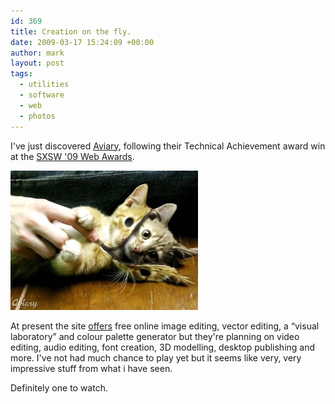 ```yaml
---
id: 369
title: Creation on the fly.
date: 2009-03-17 15:24:09 +00:00
author: mark
layout: post
tags:
  - utilities
  - software
  - web
  - photos
---
```

I've just discovered [Aviary](http://aviary.com), following their Technical Achievement award win at the [SXSW '09 Web Awards](http://sxsw.com/interactive/web_awards/finalists).

![aviary unzipped kitty](/images/fromwp/2009/03/aviary-unzipped-kitty.jpg)

At present the site [offers](http://aviary.com/tools) free online image editing, vector editing, a &#8220;visual laboratory&#8221; and colour palette generator but they're planning on video editing, audio editing, font creation, 3D modelling, desktop publishing and more. I've not had much chance to play yet but it seems like very, very impressive stuff from what i have seen.

Definitely one to watch.
